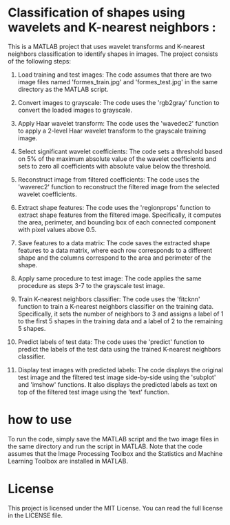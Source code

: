 # Classification of shapes using wavelets and K-nearest neighbors :

This is a MATLAB project that uses wavelet transforms and K-nearest neighbors classification to identify shapes in images. The project consists of the following steps:

1. Load training and test images: The code assumes that there are two image files named 'formes_train.jpg' and 'formes_test.jpg' in the same directory as the MATLAB script.

2. Convert images to grayscale: The code uses the 'rgb2gray' function to convert the loaded images to grayscale.

3. Apply Haar wavelet transform: The code uses the 'wavedec2' function to apply a 2-level Haar wavelet transform to the grayscale training image.

4. Select significant wavelet coefficients: The code sets a threshold based on 5% of the maximum absolute value of the wavelet coefficients and sets to zero all coefficients with absolute value below the threshold.

5. Reconstruct image from filtered coefficients: The code uses the 'waverec2' function to reconstruct the filtered image from the selected wavelet coefficients.

6. Extract shape features: The code uses the 'regionprops' function to extract shape features from the filtered image. Specifically, it computes the area, perimeter, and bounding box of each connected component with pixel values above 0.5.

7. Save features to a data matrix: The code saves the extracted shape features to a data matrix, where each row corresponds to a different shape and the columns correspond to the area and perimeter of the shape.

8. Apply same procedure to test image: The code applies the same procedure as steps 3-7 to the grayscale test image.

9. Train K-nearest neighbors classifier: The code uses the 'fitcknn' function to train a K-nearest neighbors classifier on the training data. Specifically, it sets the number of neighbors to 3 and assigns a label of 1 to the first 5 shapes in the training data and a label of 2 to the remaining 5 shapes.

10. Predict labels of test data: The code uses the 'predict' function to predict the labels of the test data using the trained K-nearest neighbors classifier.

11. Display test images with predicted labels: The code displays the original test image and the filtered test image side-by-side using the 'subplot' and 'imshow' functions. It also displays the predicted labels as text on top of the filtered test image using the 'text' function.

# how to use
To run the code, simply save the MATLAB script and the two image files in the same directory and run the script in MATLAB. Note that the code assumes that the Image Processing Toolbox and the Statistics and Machine Learning Toolbox are installed in MATLAB.

# License
This project is licensed under the MIT License. You can read the full license in the LICENSE file.
